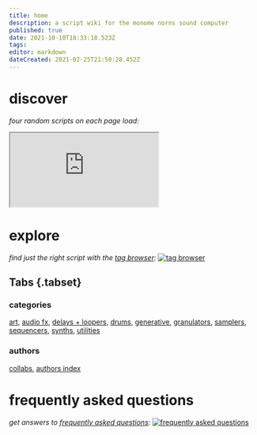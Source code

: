 ```yaml
---
title: home
description: a script wiki for the monome norns sound computer
published: true
date: 2021-10-10T18:33:18.523Z
tags: 
editor: markdown
dateCreated: 2021-02-25T21:50:28.452Z
---
```


# discover

*four random scripts on each page load:*

<iframe src="https://p3r7.github.io/norns-gallery-render/?random=4"id="gallery-iframe"></iframe>

# explore
*find just the right script with the [tag browser](/t):*
<a href="/t" class="featured"><img src="/home/tag-browser.jpg" alt="tag browser" /></a>


## Tabs {.tabset}

### categories
[art](/script-categories/art), [audio fx](/script-categories/audio-fx), [delays + loopers](/script-categories/delays-loopers), [drums](/script-categories/drums), [generative](/script-categories/generative), [granulators](/script-categories/granulators), [samplers](/script-categories/samplers), [sequencers](/script-categories/sequencers), [synths](/script-categories/synths), [utilities](/script-categories/utilities)

### authors

[collabs](/authors/collabs), [authors index](/authors/index)


# frequently asked questions
*get answers to [frequently asked questions](/faq):*
<a href="/faq" class="featured"><img src="/home/faq.jpg" alt="frequently asked questions" /></a>

